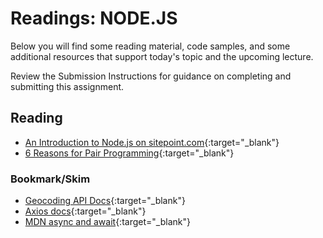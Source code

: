 # Readings: NODE.JS

Below you will find some reading material, code samples, and some additional resources that support today's topic and the upcoming lecture.

Review the Submission Instructions for guidance on completing and submitting this assignment.

## Reading

- [An Introduction to Node.js on sitepoint.com](https://www.sitepoint.com/an-introduction-to-node-js){:target="_blank"}
- [6 Reasons for Pair Programming](https://www.codefellows.org/blog/6-reasons-for-pair-programming/){:target="_blank"}

<!-- ## Additional Resources

PLACEHOLDER

### Videos

PLACEHOLDER -->

### Bookmark/Skim

- [Geocoding API Docs](https://locationiq.com/){:target="_blank"}
- [Axios docs](https://www.npmjs.com/package/axios){:target="_blank"}
- [MDN async and await](https://developer.mozilla.org/en-US/docs/Learn/JavaScript/Asynchronous/Async_await){:target="_blank"}
